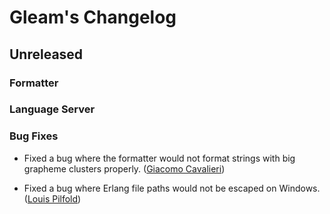 # Gleam's Changelog

## Unreleased

### Formatter

### Language Server

### Bug Fixes

- Fixed a bug where the formatter would not format strings with big grapheme
  clusters properly.
  ([Giacomo Cavalieri](https://github.com/giacomocavalieri))

- Fixed a bug where Erlang file paths would not be escaped on Windows.
  ([Louis Pilfold](https://github.com/lpil))

